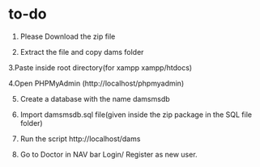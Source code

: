 # to-do
1. Please Download the zip file

2. Extract the file and copy dams folder

3.Paste inside root directory(for xampp xampp/htdocs)

4.Open PHPMyAdmin (http://localhost/phpmyadmin)

5. Create a database with the name damsmsdb

6. Import damsmsdb.sql file(given inside the zip package in the SQL file folder)

7. Run the script http://localhost/dams

8. Go to Doctor in NAV bar 
Login/
Register as new user.
